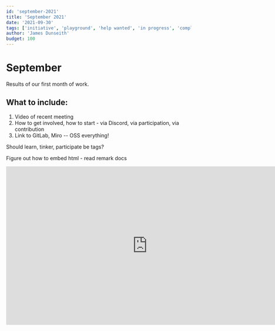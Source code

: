 ```yaml
---
id: 'september-2021'
title: 'September 2021'
date: '2021-09-30'
tags: ['initiative', 'playground', 'help wanted', 'in progress', 'complete', 'month', '2021']
author: 'James Dunseith'
budget: 100
---      
```


# September

Results of our first month of work.

## What to include:
1. Video of recent meeting
2. How to get involved, how to start - via Discord, via participation, via contribution
3. Link to GitLab, Miro -- OSS everything!

Should learn, tinker, participate be tags?

Figure out how to embed html - read remark docs
<iframe width="768" height="432" src="https://miro.com/app/live-embed/o9J_lOS6rkY=/?moveToViewport=-6909,-2365,11603,8031" frameBorder="0" scrolling="no" allowFullScreen></iframe>